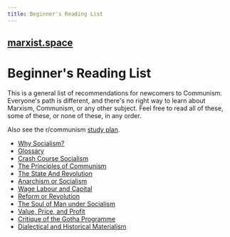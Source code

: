 ```yaml
---
title: Beginner's Reading List
---
```


## [marxist.space](https://marxist.space)

# Beginner's Reading List

This is a general list of recommendations for newcomers to Communism.
Everyone's path is different, and there's no right way to learn about Marxism, Communism, or any other subject.
Feel free to read all of these, some of these, or none of these, in any order.

Also see the r/communism
[study plan](https://www.reddit.com/r/communism/comments/wisiw/basic_marxismleninism_study_plan/).

* [Why Socialism?](https://monthlyreview.org/2009/05/01/why-socialism/)
* [Glossary](https://www.socialism101.com/dictionary)
* [Crash Course Socialism](https://github.com/dessalines/essays/blob/master/crash_course_socialism.md)
* [The Principles of Communism](https://www.marxists.org/archive/marx/works/1847/11/prin-com.htm)
* [The State And Revolution](https://www.marxists.org/archive/lenin/works/1917/staterev/)
* [Anarchism or Socialism](https://www.marxists.org/reference/archive/stalin/works/1906/12/x01.htm)
* [Wage Labour and Capital](https://www.marxists.org/archive/marx/works/1847/wage-labour/)
* [Reform or Revolution](https://www.marxists.org/archive/luxemburg/1900/reform-revolution/)
* [The Soul of Man under Socialism](https://www.marxists.org/reference/archive/wilde-oscar/soul-man/)
* [Value, Price, and Profit](https://www.marxists.org/archive/marx/works/1865/value-price-profit/index.htm)
* [Critique of the Gotha Programme](https://www.marxists.org/archive/marx/works/1875/gotha/)
* [Dialectical and Historical Materialism](https://www.marxists.org/reference/archive/stalin/works/1938/09.htm)
